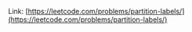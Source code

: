 Link: [https://leetcode.com/problems/partition-labels/](https://leetcode.com/problems/partition-labels/)